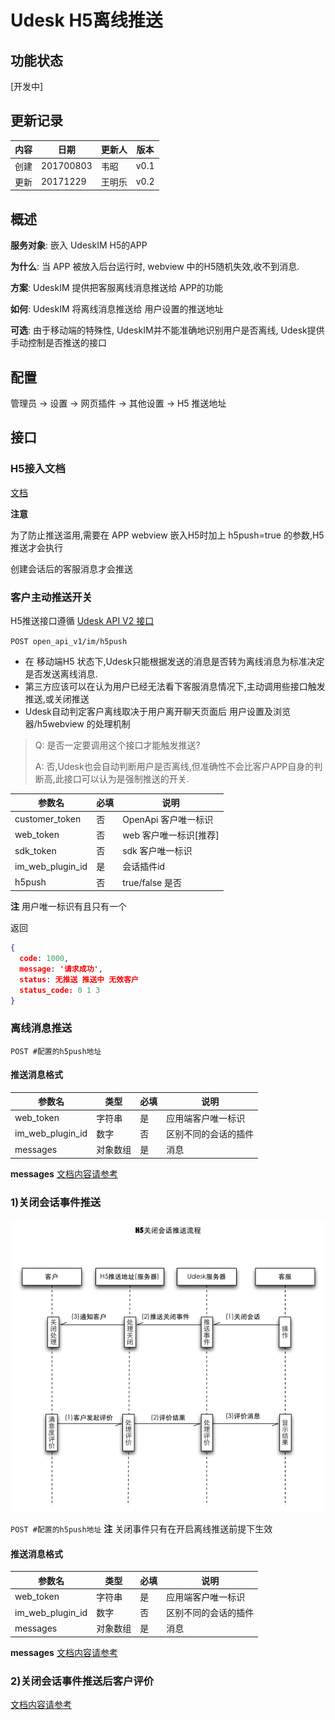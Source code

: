 # Udesk H5离线推送

## 功能状态

[开发中]

## 更新记录

| 内容  | 日期        | 更新人 | 版本   |
|-----|-----------|-----|------|
| 创建  | 201700803 | 韦昭  | v0.1 |
| 更新  | 20171229 | 王明乐  | v0.2 |

## 概述

  **服务对象**: 嵌入 UdeskIM H5的APP

  **为什么**: 当 APP 被放入后台运行时, webview 中的H5随机失效,收不到消息.

  **方案**: UdeskIM 提供把客服离线消息推送给 APP的功能

  **如何**: UdeskIM 将离线消息推送给 用户设置的推送地址

  **可选**: 由于移动端的特殊性, UdeskIM并不能准确地识别用户是否离线, Udesk提供手动控制是否推送的接口

## 配置

  管理员 -> 设置 -> 网页插件 -> 其他设置 -> H5 推送地址

## 接口

### H5接入文档

[文档](http://www.udesk.cn/website/doc/thirdparty/webim/)

**注意**

为了防止推送滥用,需要在 APP webview 嵌入H5时加上 h5push=true 的参数,H5推送才会执行

创建会话后的客服消息才会推送

### 客户主动推送开关

 H5推送接口遵循 [Udesk API V2 接口](http://www.udesk.cn/website/doc/apiv2/intro/)

`POST open_api_v1/im/h5push`

* 在 移动端H5 状态下,Udesk只能根据发送的消息是否转为离线消息为标准决定是否发送离线消息.
* 第三方应该可以在认为用户已经无法看下客服消息情况下,主动调用些接口触发推送,或关闭推送
* Udesk自动判定客户离线取决于用户离开聊天页面后 用户设置及浏览器/h5webview 的处理机制

> Q: 是否一定要调用这个接口才能触发推送?
>
> A: 否,Udesk也会自动判断用户是否离线,但准确性不会比客户APP自身的判断高,此接口可以认为是强制推送的开关.


| 参数名              | 必填  | 说明             |
|------------------|-----|----------------|
| customer_token   | 否   | OpenApi 客户唯一标识 |
| web_token        | 否   | web 客户唯一标识[推荐] |
| sdk_token        | 否   | sdk 客户唯一标识     |
| im_web_plugin_id | 是   | 会话插件id         |
| h5push           | 否   | true/false 是否  |

**注** 用户唯一标识有且只有一个

返回

```json
{
  code: 1000,
  message: '请求成功',
  status: 无推送 推送中 无效客户
  status_code: 0 1 3
}

```

### 离线消息推送

`POST #配置的h5push地址`

#### 推送消息格式

| 参数名              | 类型   | 必填  | 说明         |
|------------------|------|-----|------------|
| web_token        | 字符串  | 是   | 应用端客户唯一标识  |
| im_web_plugin_id | 数字   | 否   | 区别不同的会话的插件 |
| messages         | 对象数组 | 是   | 消息         |

**messages** [文档内容请参考](https://github.com/udesk/open_udesk_doc/blob/master/doc/im.md#%E5%9B%9E%E5%A4%8D%E6%B6%88%E6%81%AF%E9%80%9A%E7%9F%A5) 


### 1)关闭会话事件推送
![交互图](im/h5_pushclose.png)

`POST #配置的h5push地址`
**注** 关闭事件只有在开启离线推送前提下生效

#### 推送消息格式

| 参数名              | 类型   | 必填  | 说明         |
|------------------|------|-----|------------|
| web_token        | 字符串  | 是   | 应用端客户唯一标识  |
| im_web_plugin_id | 数字   | 否   | 区别不同的会话的插件 |
| messages         | 对象数组 | 是   | 消息         |

**messages** [文档内容请参考](https://github.com/udesk/open_udesk_doc/blob/master/doc/im.md#%E5%9B%9E%E5%A4%8D%E6%B6%88%E6%81%AF%E9%80%9A%E7%9F%A5) 

### 2)关闭会话事件推送后客户评价

[文档内容请参考](https://github.com/udesk/open_udesk_doc/blob/master/doc/im.md#%E4%BC%9A%E8%AF%9D%E8%AF%84%E4%BB%B7)